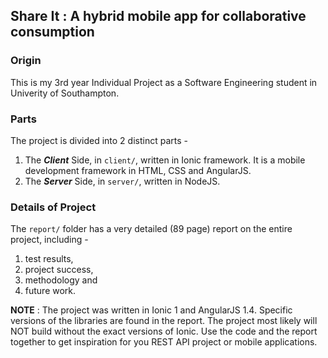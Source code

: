 ## Share It : A hybrid mobile app for collaborative consumption

### Origin
This is my 3rd year Individual Project as a Software Engineering student in Univerity of Southampton.

### Parts
The project is divided into 2 distinct parts - 
  1. The **_Client_** Side, in ```client/```, written in Ionic framework. It is a mobile development framework in HTML, CSS and AngularJS.
  2. The **_Server_** Side, in ```server/```, written in NodeJS.

### Details of Project
The ```report/``` folder has a very detailed (89 page) report on the entire project, including -
 1. test results,
 2. project success, 
 3. methodology and 
 4. future work.

**NOTE** : The project was written in Ionic 1 and AngularJS 1.4. Specific versions of the libraries are found in the report. The project
most likely will NOT build without the exact versions of Ionic. Use the code and the report together to get inspiration for you REST API
project or mobile applications.
